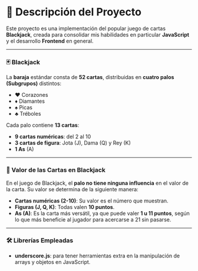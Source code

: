
# 📝 Descripción del Proyecto

Este proyecto es una implementación del popular juego de cartas **Blackjack**, creada para consolidar mis habilidades en particular **JavaScript** y el desarrollo **Frontend** en general.

---


### 🃏 Blackjack


La **baraja** estándar consta de **52 cartas**, distribuidas en **cuatro palos (Subgrupos)** distintos:
* ♥️ Corazones
* ♦️ Diamantes
* ♠️ Picas
* ♣️ Tréboles

Cada palo contiene **13 cartas**:
* **9 cartas numéricas**: del 2 al 10
* **3 cartas de figura**: Jota (J), Dama (Q) y Rey (K)
* **1 As** (A)

---

### 🎰 Valor de las Cartas en Blackjack

En el juego de Blackjack, el **palo no tiene ninguna influencia** en el valor de la carta. Su valor se determina de la siguiente manera:
* **Cartas numéricas (2-10)**: Su valor es el número que muestran.
* **Figuras (J, Q, K)**: Todas valen **10 puntos**.
* **As (A)**: Es la carta más versátil, ya que puede valer **1 u 11 puntos**, según lo que más beneficie al jugador para acercarse a 21 sin pasarse.

---

### 🛠️ Librerías Empleadas

* **underscore.js**: para tener herramientas extra en la manipulación de arrays y objetos en JavaScript.
